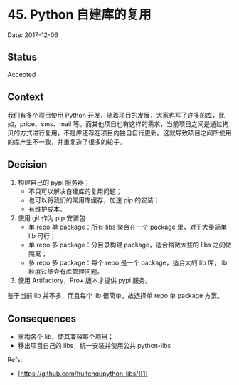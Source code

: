 # 45. Python 自建库的复用

Date: 2017-12-06

## Status

Accepted

## Context

我们有多个项目使用 Python 开发，随着项目的发展，大家也写了许多的库，比如，price、sms、mail 等。而其他项目也有这样的需求，当前项目之间是通过拷贝的方式进行复用，不是库还存在项目内独自自行更新。这就导致项目之间所使用的库产生不一致，并重复造了很多的轮子。

## Decision

1. 构建自己的 pypi 服务器；
	* 不只可以解决自建库的复用问题；
	* 也可以将我们的常用库缓存，加速 pip 的安装；
	* 有维护成本。
2. 使用 git 作为 pip 安装包
	* 单 repo 单 package：所有 libs 聚合在一个 package 里，对于大量简单 lib 可行；
	* 单 repo 多 package：分目录构建 package，适合稍微大些的 libs 之间做隔离；
	* 多 repo 多 package：每个 repo 是一个 package，适合大的 lib 库，lib 粒度过细会有库管理问题。
3. 使用 Artifactory，Pro+ 版本才提供 pypi 服务。

鉴于当前 lib 并不多，而且每个 lib 很简单，故选择单 repo 单 package 方案。

## Consequences

* 重构各个 lib，使其兼容每个项目；
* 移出项目自己的 libs，统一安装并使用公共 python-libs

Refs:

* [https://github.com/huifenqi/python-libs/][1]

[1]:	https://github.com/huifenqi/python-libs/